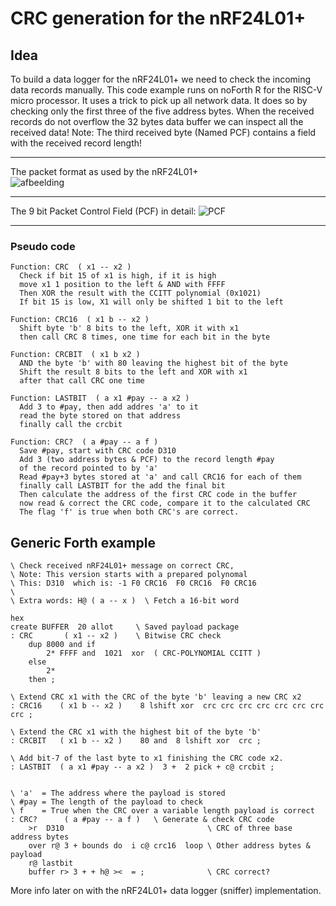 # CRC generation for the nRF24L01+

## Idea

To build a data logger for the nRF24L01+ we need to check the incoming data records manually.
This code example runs on noForth R for the RISC-V micro processor. It uses a trick to
pick up all network data. It does so by checking only the first three of the five address bytes.
When the received records do not overflow the 32 bytes data buffer we can inspect all the
received data! Note: The third received byte (Named PCF) contains a field with the received record length!
  ***
The packet format as used by the nRF24L01+  
![afbeelding](https://user-images.githubusercontent.com/11397265/172347230-b23f0068-8415-48a7-991b-ecdfb5e9244d.png)
  ***
The 9 bit Packet Control Field (PCF) in detail:
![PCF](https://user-images.githubusercontent.com/11397265/172351455-75baab07-0bf7-44bc-87e4-f24474908fb2.jpg)
  ***

### Pseudo code

```
Function: CRC  ( x1 -- x2 )
  Check if bit 15 of x1 is high, if it is high
  move x1 1 position to the left & AND with FFFF
  Then XOR the result with the CCITT polynomial (0x1021)
  If bit 15 is low, X1 will only be shifted 1 bit to the left

Function: CRC16  ( x1 b -- x2 )
  Shift byte 'b' 8 bits to the left, XOR it with x1
  then call CRC 8 times, one time for each bit in the byte

Function: CRCBIT  ( x1 b x2 )
  AND the byte 'b' with 80 leaving the highest bit of the byte
  Shift the result 8 bits to the left and XOR with x1
  after that call CRC one time

Function: LASTBIT  ( a x1 #pay -- a x2 )
  Add 3 to #pay, then add addres 'a' to it
  read the byte stored on that address
  finally call the crcbit

Function: CRC?  ( a #pay -- a f )
  Save #pay, start with CRC code D310
  Add 3 (two address bytes & PCF) to the record length #pay
  of the record pointed to by 'a'
  Read #pay+3 bytes stored at 'a' and call CRC16 for each of them
  finally call LASTBIT for the add the final bit
  Then calculate the address of the first CRC code in the buffer
  now read & correct the CRC code, compare it to the calculated CRC
  The flag 'f' is true when both CRC's are correct.
```

## Generic Forth example
```forth
\ Check received nRF24L01+ message on correct CRC,
\ Note: This version starts with a prepared polynomal
\ This: D310  which is: -1 F0 CRC16  F0 CRC16  F0 CRC16
\
\ Extra words: H@ ( a -- x )  \ Fetch a 16-bit word

hex
create BUFFER  20 allot     \ Saved payload package
: CRC       ( x1 -- x2 )    \ Bitwise CRC check
    dup 8000 and if
        2* FFFF and  1021  xor  ( CRC-POLYNOMIAL CCITT )
    else
        2*
    then ;

\ Extend CRC x1 with the CRC of the byte 'b' leaving a new CRC x2
: CRC16    ( x1 b -- x2 )    8 lshift xor  crc crc crc crc crc crc crc crc ;

\ Extend the CRC x1 with the highest bit of the byte 'b'
: CRCBIT   ( x1 b -- x2 )    80 and  8 lshift xor  crc ;

\ Add bit-7 of the last byte to x1 finishing the CRC code x2.
: LASTBIT  ( a x1 #pay -- a x2 )  3 +  2 pick + c@ crcbit ;


\ 'a'  = The address where the payload is stored
\ #pay = The length of the payload to check
\ f    = True when the CRC over a variable length payload is correct
: CRC?      ( a #pay -- a f )   \ Generate & check CRC code
    >r  D310                                \ CRC of three base address bytes
    over r@ 3 + bounds do  i c@ crc16  loop \ Other address bytes & payload
    r@ lastbit
    buffer r> 3 + + h@ ><  = ;              \ CRC correct?
```

More info later on with the nRF24L01+ data logger (sniffer) implementation.  
